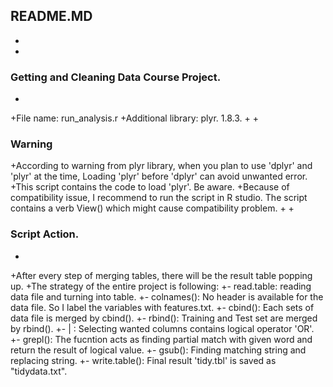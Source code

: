 ## README.MD
+
+
### Getting and Cleaning Data Course Project.
+
+File name: run_analysis.r
+Additional library: plyr. 1.8.3.
+
+
### Warning
+According to warning from plyr library, when you plan to use 'dplyr' and 'plyr' at the time, Loading 'plyr'
before 'dplyr' can avoid unwanted error.
+This script contains the code to load 'plyr'. Be aware.
+Because of compatibility issue, I recommend to run the script in R studio. The script contains a verb View() which
might cause compatibility problem.
+
+
### Script Action.
+
+After every step of merging tables, there will be the result table popping up.
+The strategy of the entire project is following:
+- read.table: reading data file and turning into table.
+- colnames(): No header is available for the data file. So I label the variables with features.txt.
+- cbind(): Each sets of data file is merged by cbind().
+- rbind(): Training and Test set are merged by rbind().
+- | : Selecting wanted columns contains logical operator 'OR'. 
+- grepl(): The fucntion acts as finding partial match with given word and return the result of logical value.
+- gsub(): Finding matching string and replacing string.
+- write.table(): Final result 'tidy.tbl' is saved as "tidydata.txt".
